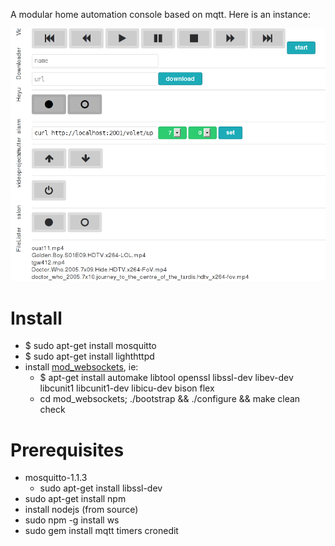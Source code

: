 A modular home automation console based on mqtt.
Here is an instance:

![screenshot 0](https://github.com/yazgoo/lights/raw/mqtt/screenshot/mqtt.png)


Install
=======

- $ sudo apt-get install mosquitto
- $ sudo apt-get install lighthttpd
- install [mod_websockets](https://github.com/nori0428/mod_websocket/wiki/for-Ubuntu-Users), ie:
    - $ apt-get install automake libtool openssl libssl-dev libev-dev libcunit1 libcunit1-dev libicu-dev bison flex
    - cd mod_websockets; ./bootstrap && ./configure && make clean check

Prerequisites
=============

- mosquitto-1.1.3
    - sudo apt-get install libssl-dev
- sudo apt-get install npm
- install nodejs (from source)
- sudo npm -g install ws
- sudo gem install mqtt timers cronedit

